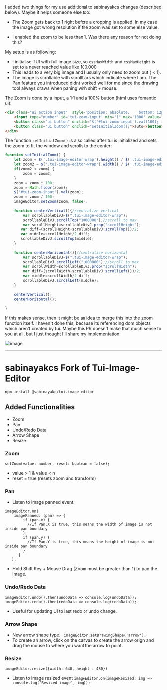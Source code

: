 I added two things for my use additional to sabinayakcs changes (described below). Maybe it helps someone else too:

- The Zoom gets back to 1 right before a cropping is applied. In my case the image got wrong resolution if the zoom was set to some else value.

- I enabled the zoom to be less than 1. Was there any reason for not doing this?

My setup is as following:

- I initialise TUI with full image size, so `cssMaxWidth` and `cssMaxHeight` is set to a never reached value like 100.000
- This leads to a very big image and I usually only need to zoom out ( < 1).
- The image is scrollable with scrollbars which indicate where I am. The Pan feature you introduced didnt worked well for me since the drawing tool always draws when  paning with shift + mouse.

The Zoom is done by a input, a 1:1 and a 100% button (html uses fomantic ui):
```html
<div class="ui action input"  style='position: absolute;    bottom: 12px;    z-index: 99;    left: 5px;'> 
    <input type="number" id='tui-zoom-input' min="1" max='1000' value="100" oninput="if(this.value >= 1){imageEditor.setZoom( (this.value / 100), false);}"> 
    <button class="ui button" onclick="$('#tui-zoom-input').val(100); imageEditor.setZoom(1, true);">1:1</button> 
    <button class="ui button" onclick="setInitialZoom();">auto</button> 
</div> 
```

The function `setInitialZoom()` is also called after tui is initialized and sets the zoom to fit the window and scrolls to the center:

```js
function setInitialZoom() { 
    let zoom = $('.tui-image-editor-wrap').height() / $('.tui-image-editor-size-wrap').height(); 
    let zoom2 = $('.tui-image-editor-wrap').width() / $('.tui-image-editor-size-wrap').width(); 
    if(zoom2 < zoom) { 
        zoom = zoom2; 
    } 
    zoom = zoom * 100; 
    zoom = Math.floor(zoom); 
    $('#tui-zoom-input').val(zoom); 
    zoom = zoom / 100; 
    imageEditor.setZoom(zoom, false); 
 
    function centerVertical(){//centralize vertical 
        var scrollableDivJ=$(".tui-image-editor-wrap"); 
        scrollableDivJ.scrollTop("1000000");//scroll to max 
        var scrollHeight=scrollableDivJ.prop("scrollHeight"); 
       var diff=(scrollHeight-scrollableDivJ.scrollTop())/2; 
       var middle=scrollHeight/2-diff; 
       scrollableDivJ.scrollTop(middle); 
    } 
 
    function centerHorizontal(){//centralize horizontal 
        var scrollableDivJ=$(".tui-image-editor-wrap"); 
        scrollableDivJ.scrollLeft("1000000");//scroll to max 
        var scrollWidth=scrollableDivJ.prop("scrollWidth"); 
        var diff=(scrollWidth-scrollableDivJ.scrollLeft())/2; 
        var middle=scrollWidth/2-diff; 
        scrollableDivJ.scrollLeft(middle); 
    } 
 
    centerVertical(); 
    centerHorizontal(); 
 
} 
```

If this makes sense, then it might be an idea to merge this into the zoom function itself. I haven't done this, because its referencing dom objects which aren't created by tui.
Maybe this PR doesn't make that much sense to you at all, but I just thought I'll share my implementation. 

![image](https://user-images.githubusercontent.com/3764089/81753129-643d0980-94b3-11ea-9bc5-ca942d35cf02.png)


----------

# sabinayakcs Fork of Tui-Image-Editor
`npm install @sabinayakc/tui.image-editor`

## Added Functionalities
- Zoom
- Pan
- Undo/Redo Data
- Arrow Shape
- Resize

### Zoom 
`setZoom(value: number, reset: boolean = false);` 

- value > 1 & value < n 
- reset = true (resets zoom and transform) 

### Pan
- Listen to image panned event. 
```
imageEditor.on(
    imagePanned: (pan) => { 
        if (pan.x) {
          //If Pan.X is true, this means the width of image is not inside pan boundary
        }
        if (pan.y) {
          //If Pan.Y is true, this means the height of image is not inside pan boundary
        }
      }
   );
```  
- Hold Shift Key + Mouse Drag (Zoom must be greater than 1) to pan the image. 

### Undo/Redo Data
`imageEditor.undo().then(undoData => console.log(undoData));`
`imageEditor.redo().then(redoData => console.log(redoData));`

- Useful for updating UI to last redo or undo change. 

### Arrow Shape
- New arrow shape type. 
` imageEditor.setDrawingShape('arrow');`
- To create an arrow, click on the canvas to create the arrow orign and drag the mouse to where you want the arrow to point. 

### Resize 
`imageEditor.resize({width: 640, height : 480})`
- Listen to image resized event
`imageEditor.on(imageResized: img => console.log('Resized image', img));`
